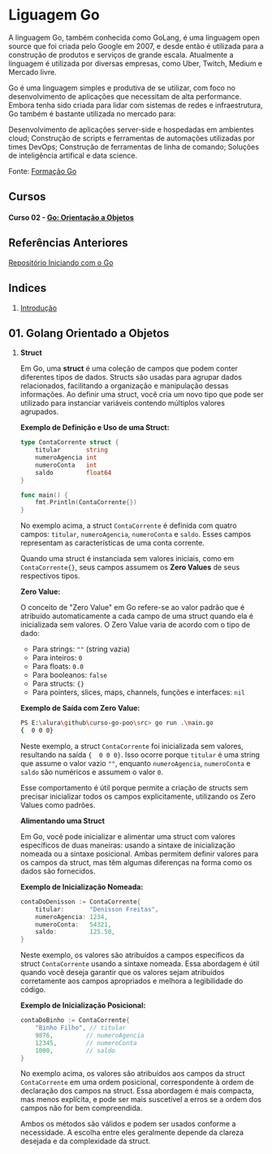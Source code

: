 # Liguagem Go

A linguagem Go, também conhecida como GoLang, é uma linguagem open source que foi criada pelo Google em 2007, e desde então é utilizada para a construção de produtos e serviços de grande escala. Atualmente a linguagem é utilizada por diversas empresas, como Uber, Twitch, Medium e Mercado livre.

Go é uma linguagem simples e produtiva de se utilizar, com foco no desenvolvimento de aplicações que necessitam de alta performance. Embora tenha sido criada para lidar com sistemas de redes e infraestrutura, Go também é bastante utilizada no mercado para:

Desenvolvimento de aplicações server-side e hospedadas em ambientes cloud;
Construção de scripts e ferramentas de automações utilizadas por times DevOps;
Construção de ferramentas de linha de comando;
Soluções de inteligência artifical e data science.

Fonte: [Formação Go](https://cursos.alura.com.br/formacao-go)

## Cursos
#### Curso 02 - [Go: Orientação a Objetos](https://www.alura.com.br/curso-online-go-lang-oo)

## Referências Anteriores
[Repositório Iniciando com o Go](https://github.com/denisfreitas999/starting-golang)

## Indices
1. [Introdução](#01-golang-orientado-a-objetos)

## 01. Golang Orientado a Objetos

01. **Struct**

    Em Go, uma **struct** é uma coleção de campos que podem conter diferentes tipos de dados. Structs são usadas para agrupar dados relacionados, facilitando a organização e manipulação dessas informações. Ao definir uma struct, você cria um novo tipo que pode ser utilizado para instanciar variáveis contendo múltiplos valores agrupados.

    **Exemplo de Definição e Uso de uma Struct:**
    ```go
    type ContaCorrente struct {
        titular       string
        numeroAgencia int
        numeroConta   int
        saldo         float64
    }

    func main() {
        fmt.Println(ContaCorrente{})
    }
    ```

    No exemplo acima, a struct `ContaCorrente` é definida com quatro campos: `titular`, `numeroAgencia`, `numeroConta` e `saldo`. Esses campos representam as características de uma conta corrente.

    Quando uma struct é instanciada sem valores iniciais, como em `ContaCorrente{}`, seus campos assumem os **Zero Values** de seus respectivos tipos.

    **Zero Value:**

    O conceito de "Zero Value" em Go refere-se ao valor padrão que é atribuído automaticamente a cada campo de uma struct quando ela é inicializada sem valores. O Zero Value varia de acordo com o tipo de dado:

    - Para strings: `""` (string vazia)
    - Para inteiros: `0`
    - Para floats: `0.0`
    - Para booleanos: `false`
    - Para structs: `{}`
    - Para pointers, slices, maps, channels, funções e interfaces: `nil`

    **Exemplo de Saída com Zero Value:**
    ```sh
    PS E:\alura\github\curso-go-poo\src> go run .\main.go
    {  0 0 0}
    ```

    Neste exemplo, a struct `ContaCorrente` foi inicializada sem valores, resultando na saída `{  0 0 0}`. Isso ocorre porque `titular` é uma string que assume o valor vazio `""`, enquanto `numeroAgencia`, `numeroConta` e `saldo` são numéricos e assumem o valor `0`.

    Esse comportamento é útil porque permite a criação de structs sem precisar inicializar todos os campos explicitamente, utilizando os Zero Values como padrões.

    
    **Alimentando uma Struct**

    Em Go, você pode inicializar e alimentar uma struct com valores específicos de duas maneiras: usando a sintaxe de inicialização nomeada ou a sintaxe posicional. Ambas permitem definir valores para os campos da struct, mas têm algumas diferenças na forma como os dados são fornecidos.

    **Exemplo de Inicialização Nomeada:**
    ```go
    contaDoDenisson := ContaCorrente{
        titular:       "Denisson Freitas",
        numeroAgencia: 1234,
        numeroConta:   54321,
        saldo:         125.50,
    }
    ```

    Neste exemplo, os valores são atribuídos a campos específicos da struct `ContaCorrente` usando a sintaxe nomeada. Essa abordagem é útil quando você deseja garantir que os valores sejam atribuídos corretamente aos campos apropriados e melhora a legibilidade do código.

    **Exemplo de Inicialização Posicional:**
    ```go
    contaDoBinho := ContaCorrente{
        "Binho Filho", // titular
        9876,         // numeroAgencia
        12345,        // numeroConta
        1000,         // saldo
    }
    ```

    No exemplo acima, os valores são atribuídos aos campos da struct `ContaCorrente` em uma ordem posicional, correspondente à ordem de declaração dos campos na struct. Essa abordagem é mais compacta, mas menos explícita, e pode ser mais suscetível a erros se a ordem dos campos não for bem compreendida.

    Ambos os métodos são válidos e podem ser usados conforme a necessidade. A escolha entre eles geralmente depende da clareza desejada e da complexidade da struct.

    